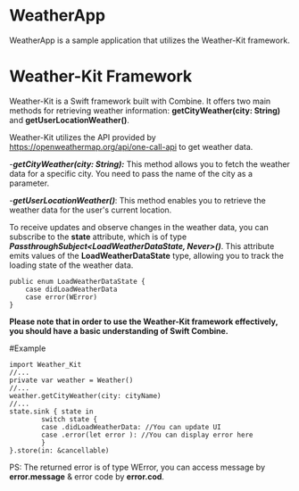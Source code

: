 # WeatherApp
WeatherApp is a sample application that utilizes the Weather-Kit framework.

# Weather-Kit Framework
Weather-Kit is a Swift framework built with Combine. It offers two main methods for retrieving weather information: **getCityWeather(city: String)** and **getUserLocationWeather()**.

Weather-Kit utilizes the API provided by https://openweathermap.org/api/one-call-api to get weather data.

-***getCityWeather(city: String):*** This method allows you to fetch the weather data for a specific city. You need to pass the name of the city as a parameter.

-***getUserLocationWeather()***: This method enables you to retrieve the weather data for the user's current location.

To receive updates and observe changes in the weather data, you can subscribe to the **state** attribute, which is of type ***PassthroughSubject<LoadWeatherDataState, Never>()***. This attribute emits values of the **LoadWeatherDataState** type, allowing you to track the loading state of the weather data.

```
public enum LoadWeatherDataState {
    case didLoadWeatherData
    case error(WError)
}
```
**Please note that in order to use the Weather-Kit framework effectively, you should have a basic understanding of Swift Combine.**

#Example

```
import Weather_Kit
//...
private var weather = Weather()
//...
weather.getCityWeather(city: cityName)
//...
state.sink { state in
        switch state {
        case .didLoadWeatherData: //You can update UI
        case .error(let error ): //You can display error here
        }      
}.store(in: &cancellable)
```
PS: The returned error is of type WError, you can access message by **error.message** & error code by **error.cod**.
